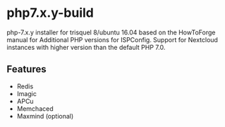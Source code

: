 # php7.x.y-build
php-7.x.y installer for trisquel 8/ubuntu 16.04 based on the HowToForge manual for Additional PHP versions for ISPConfig.
Support for Nextcloud instances with higher version than the default PHP 7.0.

## Features
- Redis
- Imagic
- APCu
- Memchaced
- Maxmind (optional)
